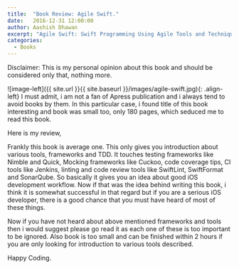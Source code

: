 ```yaml
---
title:  "Book Review: Agile Swift."
date:   2016-12-31 12:00:00
author: Aashish Dhawan
excerpt: "Agile Swift: Swift Programming Using Agile Tools and Techniques by Godfrey Nolan."
categories:
  - Books
---
```


Disclaimer: This is my personal opinion about this book and should be considered only that, nothing more.

![image-left]({{ site.url }}{{ site.baseurl }}/images/agile-swift.jpg){: .align-left} I must admit, i am not a fan of Apress publication and i always tend to avoid books by them. In this particular case, i found title of this book interesting and book was small too, only 180 pages, which seduced me to read this book.

Here is my review,

Frankly this book is average one. This only gives you introduction about various tools, frameworks and TDD. It touches testing frameworks like Nimble and Quick, Mocking frameworks like Cuckoo, code coverage tips, CI tools like Jenkins, linting and code review tools like SwiftLint, SwiftFormat and SonarQube. So basically it gives you an idea about good iOS development workflow.
Now if that was the idea behind writing this book, i think it is somewhat successful in that regard but if you are a serious iOS developer, there is a good chance that you must have heard of most of these things.

Now if you have not heard about above mentioned frameworks and tools then i would suggest please go read it as each one of these is too important to be ignored. Also book is too small and can be finished within 2 hours if you are only looking for introduction to various tools described.

Happy Coding.
